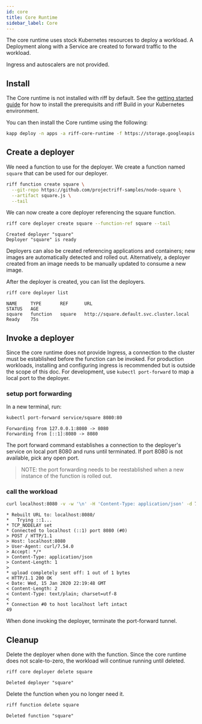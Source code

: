 ```yaml
---
id: core
title: Core Runtime
sidebar_label: Core
---
```


The core runtime uses stock Kubernetes resources to deploy a workload. A Deployment along with a Service are created to forward traffic to the workload.

Ingress and autoscalers are not provided.

## Install

The Core runtime is not installed with riff by default. See the [getting started guide](../getting-started.md) for how to install the prerequisits and riff Build in your Kubernetes environment.

You can then install the Core runtime using the following:

```sh
kapp deploy -n apps -a riff-core-runtime -f https://storage.googleapis.com/projectriff/release/0.5.0-snapshot/riff-core-runtime.yaml
```

## Create a deployer

We need a function to use for the deployer. We create a function named `square` that can be used for our deployer.

```sh
riff function create square \
  --git-repo https://github.com/projectriff-samples/node-square \
  --artifact square.js \
  --tail
```

We can now create a core deployer referencing the square function.

```sh
riff core deployer create square --function-ref square --tail
```

```
Created deployer "square"
Deployer "square" is ready
```

Deployers can also be created referencing applications and containers; new images are automatically detected and rolled out. Alternatively, a deployer created from an image needs to be manually updated to consume a new image.

After the deployer is created, you can list the deployers.

```sh
riff core deployer list
```

```
NAME     TYPE       REF      URL                                       STATUS   AGE
square   function   square   http://square.default.svc.cluster.local   Ready    75s
```

## Invoke a deployer

Since the core runtime does not provide Ingress, a connection to the cluster must be established before the function can be invoked. For production workloads, installing and configuring ingress is recommended but is outside the scope of this doc. For development, use `kubectl port-forward` to map a local port to the deployer.

### setup port forwarding

In a new terminal, run:

```sh
kubectl port-forward service/square 8080:80
```

```
Forwarding from 127.0.0.1:8080 -> 8080
Forwarding from [::1]:8080 -> 8080
```

The port forward command establishes a connection to the deployer's service on local port 8080 and runs until terminated. If port 8080 is not available, pick any open port.

> NOTE: the port forwarding needs to be reestablished when a new instance of the function is rolled out.

### call the workload

```sh
curl localhost:8080 -v -w '\n' -H 'Content-Type: application/json' -d 7
```

```
* Rebuilt URL to: localhost:8080/
*   Trying ::1...
* TCP_NODELAY set
* Connected to localhost (::1) port 8080 (#0)
> POST / HTTP/1.1
> Host: localhost:8080
> User-Agent: curl/7.54.0
> Accept: */*
> Content-Type: application/json
> Content-Length: 1
> 
* upload completely sent off: 1 out of 1 bytes
< HTTP/1.1 200 OK
< Date: Wed, 15 Jan 2020 22:19:48 GMT
< Content-Length: 2
< Content-Type: text/plain; charset=utf-8
< 
* Connection #0 to host localhost left intact
49
```

When done invoking the deployer, terminate the port-forward tunnel.

## Cleanup

Delete the deployer when done with the function. Since the core runtime does not scale-to-zero, the workload will continue running until deleted.

```sh
riff core deployer delete square
```

```
Deleted deployer "square"
```

Delete the function when you no longer need it.

```sh
riff function delete square
```

```
Deleted function "square"
```
